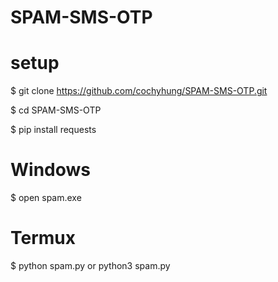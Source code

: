 # SPAM-SMS-OTP

# setup
$ git clone https://github.com/cochyhung/SPAM-SMS-OTP.git

$ cd SPAM-SMS-OTP

$ pip install requests

# Windows
$ open spam.exe

# Termux
$ python spam.py or python3 spam.py
